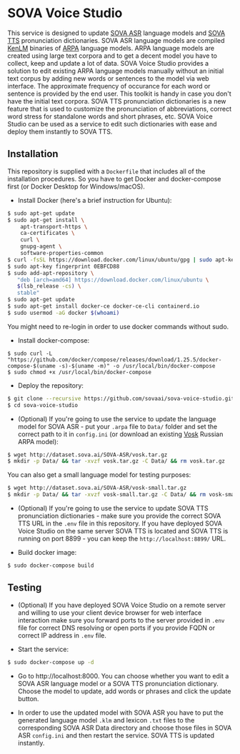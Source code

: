 # SOVA Voice Studio

This service is designed to update [SOVA ASR](https://github.com/sovaai/sova-asr) language models and [SOVA TTS](https://github.com/sovaai/sova-tts) pronunciation dictionaries. SOVA ASR language models are compiled [KenLM](https://github.com/kpu/kenlm) binaries of [ARPA](https://cmusphinx.github.io/wiki/arpaformat/) language models. ARPA language models are created using large text corpora and to get a decent model you have to collect, keep and update a lot of data. SOVA Voice Studio provides a solution to edit existing ARPA language models manually without an initial text corpus by adding new words or sentences to the model via web interface. The approximate frequency of occurance for each word or sentence is provided by the end user. This toolkit is handy in case you don't have the initial text corpora. SOVA TTS pronunciation dictionaries is a new feature that is used to customize the pronunciation of abbreviations, correct word stress for standalone words and short phrases, etc. SOVA Voice Studio can be used as a service to edit such dictionaries with ease and deploy them instantly to SOVA TTS.

## Installation

This repository is supplied with a `Dockerfile` that includes all of the installation procedures. So you have to get Docker and docker-compose first (or Docker Desktop for Windows/macOS).

*	Install Docker (here's a brief instruction for Ubuntu):
```bash
$ sudo apt-get update
$ sudo apt-get install \
    apt-transport-https \
    ca-certificates \
    curl \
    gnupg-agent \
    software-properties-common
$ curl -fsSL https://download.docker.com/linux/ubuntu/gpg | sudo apt-key add -
$ sudo apt-key fingerprint 0EBFCD88
$ sudo add-apt-repository \
   "deb [arch=amd64] https://download.docker.com/linux/ubuntu \
   $(lsb_release -cs) \
   stable"
$ sudo apt-get update
$ sudo apt-get install docker-ce docker-ce-cli containerd.io
$ sudo usermod -aG docker $(whoami)
```
You might need to re-login in order to use docker commands without sudo.

*   Install docker-compose:
```
$ sudo curl -L "https://github.com/docker/compose/releases/download/1.25.5/docker-compose-$(uname -s)-$(uname -m)" -o /usr/local/bin/docker-compose
$ sudo chmod +x /usr/local/bin/docker-compose
```

*   Deploy the repository:
```bash
$ git clone --recursive https://github.com/sovaai/sova-voice-studio.git
$ cd sova-voice-studio
```

*   (Optional) If you're going to use the service to update the language model for SOVA ASR - put your `.arpa` file to `Data/` folder and set the correct path to it in `config.ini` (or download an existing [Vosk](https://alphacephei.com/vosk/models) Russian ARPA model):
```bash
$ wget http://dataset.sova.ai/SOVA-ASR/vosk.tar.gz
$ mkdir -p Data/ && tar -xvzf vosk.tar.gz -C Data/ && rm vosk.tar.gz
```
You can also get a small language model for testing purposes:
```bash
$ wget http://dataset.sova.ai/SOVA-ASR/vosk-small.tar.gz
$ mkdir -p Data/ && tar -xvzf vosk-small.tar.gz -C Data/ && rm vosk-small.tar.gz
```

*   (Optional) If you're going to use the service to update SOVA TTS pronunciation dictionaries - make sure you provide the correct SOVA TTS URL in the `.env` file in this repository. If you have deployed SOVA Voice Studio on the same server SOVA TTS is located and SOVA TTS is running on port 8899 - you can keep the `http://localhost:8899/` URL.

*   Build docker image:
```bash
$ sudo docker-compose build
```

## Testing

*   (Optional) If you have deployed SOVA Voice Studio on a remote server and willing to use your client device browser for web interface interaction make sure you forward ports to the server provided in `.env` file for correct DNS resolving or open ports if you provide FQDN or correct IP address in `.env` file.

*	Start the service:
```bash
$ sudo docker-compose up -d
```

*   Go to http://localhost:8000. You can choose whether you want to edit a SOVA ASR language model or a SOVA TTS pronunciation dictionary. Choose the model to update, add words or phrases and click the update button.

*   In order to use the updated model with SOVA ASR you have to put the generated language model `.klm` and lexicon `.txt` files to the corresponding SOVA ASR Data directory and choose those files in SOVA ASR `config.ini` and then restart the service. SOVA TTS is updated instantly.
